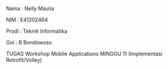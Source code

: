 Nama : Nelly Maulia

NIM : E41202464

Prodi : Teknik Informatika

Gol : B Bondowoso

TUGAS Workshop Mobile Applications MINGGU 11 (Implementasi Retrofit/Volley)
